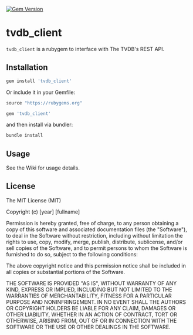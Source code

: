 [![Gem Version](https://badge.fury.io/rb/tvdb_client.svg)](http://badge.fury.io/rb/tvdb_client)

# tvdb_client

`tvdb_client` is a rubygem to interface with The TVDB's REST API.

## Installation

```ruby
gem install 'tvdb_client'
```

Or include it in your Gemfile:

```ruby
source "https://rubygems.org"

gem 'tvdb_client'
```

and then install via bundler:

```ruby
bundle install
```

## Usage

See the Wiki for usage details.

## License

The MIT License (MIT)

Copyright (c) [year] [fullname]

Permission is hereby granted, free of charge, to any person obtaining a copy
of this software and associated documentation files (the "Software"), to deal
in the Software without restriction, including without limitation the rights
to use, copy, modify, merge, publish, distribute, sublicense, and/or sell
copies of the Software, and to permit persons to whom the Software is
furnished to do so, subject to the following conditions:

The above copyright notice and this permission notice shall be included in all
copies or substantial portions of the Software.

THE SOFTWARE IS PROVIDED "AS IS", WITHOUT WARRANTY OF ANY KIND, EXPRESS OR
IMPLIED, INCLUDING BUT NOT LIMITED TO THE WARRANTIES OF MERCHANTABILITY,
FITNESS FOR A PARTICULAR PURPOSE AND NONINFRINGEMENT. IN NO EVENT SHALL THE
AUTHORS OR COPYRIGHT HOLDERS BE LIABLE FOR ANY CLAIM, DAMAGES OR OTHER
LIABILITY, WHETHER IN AN ACTION OF CONTRACT, TORT OR OTHERWISE, ARISING FROM,
OUT OF OR IN CONNECTION WITH THE SOFTWARE OR THE USE OR OTHER DEALINGS IN THE
SOFTWARE.
